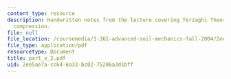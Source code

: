 ```yaml
---
content_type: resource
description: Handwritten notes from the lecture covering Terzaghi Theory and secondary
  compression.
file: null
file_location: /coursemedia/1-361-advanced-soil-mechanics-fall-2004/2ee5ae7acc646a33bc0275206a3d1bff_part_v_2.pdf
file_type: application/pdf
resourcetype: Document
title: part_v_2.pdf
uid: 2ee5ae7a-cc64-6a33-bc02-75206a3d1bff
---
```

